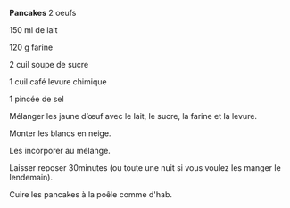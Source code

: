 
**Pancakes**
2 oeufs

150 ml de lait

120 g farine

2 cuil soupe de sucre

1 cuil café levure chimique

1 pincée de sel

Mélanger les jaune d’œuf avec le lait, le sucre, la farine et la levure.

Monter les blancs en neige.

Les incorporer au mélange.

Laisser reposer 30minutes (ou toute une nuit si vous voulez les manger le lendemain).

Cuire les pancakes à la poêle comme d'hab.
